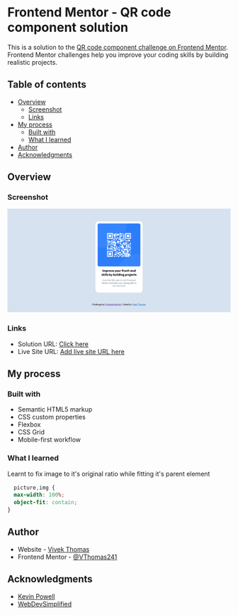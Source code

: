 # Frontend Mentor - QR code component solution

This is a solution to the [QR code component challenge on Frontend Mentor](https://www.frontendmentor.io/challenges/qr-code-component-iux_sIO_H). Frontend Mentor challenges help you improve your coding skills by building realistic projects. 

## Table of contents

- [Overview](#overview)
  - [Screenshot](#screenshot)
  - [Links](#links)
- [My process](#my-process)
  - [Built with](#built-with)
  - [What I learned](#what-i-learned)
- [Author](#author)
- [Acknowledgments](#acknowledgments)


## Overview

### Screenshot

![Desktop View](./screenshots/QR%20code%20-%20Desktop.png)


### Links

- Solution URL: [Click here](https://vithe-qr-code.netlify.app/)
- Live Site URL: [Add live site URL here](https://your-live-site-url.com)

## My process

### Built with

- Semantic HTML5 markup
- CSS custom properties
- Flexbox
- CSS Grid
- Mobile-first workflow


### What I learned

Learnt to fix image to it's original ratio while fitting it's
parent element

```css
  picture,img {
  max-width: 100%;
  object-fit: contain;
}
```

## Author

- Website - [Vivek Thomas](https://github.com/VThomas241)
- Frontend Mentor - [@VThomas241](https://www.frontendmentor.io/profile/yourusername)


## Acknowledgments

- [Kevin Powell](https://www.youtube.com/channel/UCJZv4d5rbIKd4QHMPkcABCw)
- [WebDevSimplified](https://www.youtube.com/channel/UCFbNIlppjAuEX4znoulh0Cw)